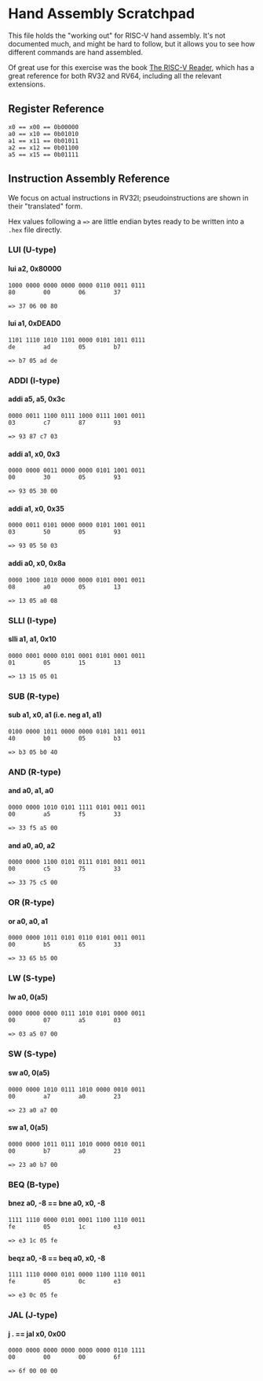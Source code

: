 # Hand Assembly Scratchpad

This file holds the "working out" for RISC-V hand assembly. It's not documented much, and might be hard to follow, but it allows you to see how different commands are hand assembled.

Of great use for this exercise was the book [The RISC-V Reader](https://www.amazon.co.uk/RISC-V-Reader-Open-Architecture-Atlas/dp/0999249118), which has a great reference for both RV32 and RV64, including all the relevant extensions.

## Register Reference

```text
x0 == x00 == 0b00000
a0 == x10 == 0b01010
a1 == x11 == 0b01011
a2 == x12 == 0b01100
a5 == x15 == 0b01111
```

## Instruction Assembly Reference

We focus on actual instructions in RV32I; pseudoinstructions are shown in their "translated" form.

Hex values following a `=>` are little endian bytes ready to be written into a `.hex` file directly.

### LUI (U-type)

#### lui a2, 0x80000

```text
1000 0000 0000 0000 0000 0110 0011 0111
80        00        06        37

=> 37 06 00 80
```

#### lui a1, 0xDEAD0

```text
1101 1110 1010 1101 0000 0101 1011 0111
de        ad        05        b7

=> b7 05 ad de
```

### ADDI (I-type)

#### addi a5, a5, 0x3c

```text
0000 0011 1100 0111 1000 0111 1001 0011
03        c7        87        93

=> 93 87 c7 03
```

#### addi a1, x0, 0x3

```text
0000 0000 0011 0000 0000 0101 1001 0011
00        30        05        93

=> 93 05 30 00
```

#### addi a1, x0, 0x35

```text
0000 0011 0101 0000 0000 0101 1001 0011
03        50        05        93

=> 93 05 50 03
```

#### addi a0, x0, 0x8a

```text
0000 1000 1010 0000 0000 0101 0001 0011
08        a0        05        13

=> 13 05 a0 08
```

### SLLI (I-type)

#### slli a1, a1, 0x10

```text
0000 0001 0000 0101 0001 0101 0001 0011
01        05        15        13

=> 13 15 05 01
```

### SUB (R-type)

#### sub a1, x0, a1 (i.e. neg a1, a1)

```text
0100 0000 1011 0000 0000 0101 1011 0011
40        b0        05        b3

=> b3 05 b0 40
```

### AND (R-type)

#### and a0, a1, a0

```text
0000 0000 1010 0101 1111 0101 0011 0011
00        a5        f5        33

=> 33 f5 a5 00
```

#### and a0, a0, a2

```text
0000 0000 1100 0101 0111 0101 0011 0011
00        c5        75        33

=> 33 75 c5 00
```

### OR (R-type)

#### or a0, a0, a1

```text
0000 0000 1011 0101 0110 0101 0011 0011
00        b5        65        33

=> 33 65 b5 00
```

### LW (S-type)

#### lw a0, 0(a5)

```text
0000 0000 0000 0111 1010 0101 0000 0011
00        07        a5        03

=> 03 a5 07 00
```

### SW (S-type)

#### sw a0, 0(a5)

```text
0000 0000 1010 0111 1010 0000 0010 0011
00        a7        a0        23

=> 23 a0 a7 00
```

#### sw a1, 0(a5)

```text
0000 0000 1011 0111 1010 0000 0010 0011
00        b7        a0        23

=> 23 a0 b7 00
```

### BEQ (B-type)

#### bnez a0, -8 == bne a0, x0, -8

```text
1111 1110 0000 0101 0001 1100 1110 0011
fe        05        1c        e3

=> e3 1c 05 fe
```

#### beqz a0, -8 == beq a0, x0, -8

```text
1111 1110 0000 0101 0000 1100 1110 0011
fe        05        0c        e3

=> e3 0c 05 fe
```

### JAL (J-type)

#### j . == jal x0, 0x00

```text
0000 0000 0000 0000 0000 0000 0110 1111
00        00        00        6f

=> 6f 00 00 00
```
